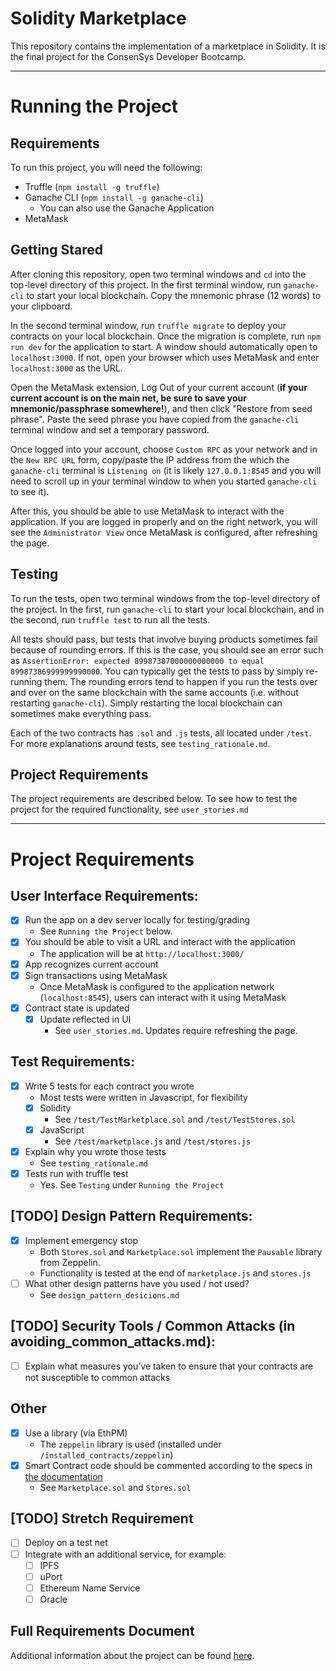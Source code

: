 # Solidity Marketplace 

This repository contains the implementation of a marketplace in Solidity. 
It is the final project for the ConsenSys Developer Bootcamp. 

*** 

# Running the Project 

## Requirements 

To run this project, you will need the following:
- Truffle (`npm install -g truffle`)
- Ganache CLI (`npm install -g ganache-cli`)
	- You can also use the Ganache Application
- MetaMask 

## Getting Stared 

After cloning this repository, open two terminal windows and `cd` into the top-level directory of this project.
In the first terminal window, run `ganache-cli` to start your local blockchain. Copy the mnemonic phrase (12 words) to your clipboard. 

In the second terminal window, run `truffle migrate` to deploy your contracts on your local blockchain. Once the migration is complete, run `npm run dev` for the application to start. A window should automatically open to `localhost:3000`. If not, open your browser which uses MetaMask and enter `localhost:3000` as the URL. 

Open the MetaMask extension, Log Out of your current account (**if your current account is on the main net, be sure to save your mnemonic/passphrase somewhere!**), and then click "Restore from seed phrase". Paste the seed phrase you have copied from the `ganache-cli` terminal window and set a temporary password. 

Once logged into your account, choose `Custom RPC` as your network and in the `New RPC URL` form, copy/paste the IP address from the which the `ganache-cli` terminal is `Listening on` (it is likely `127.0.0.1:8545` and you will need to scroll up in your terminal window to when you started `ganache-cli` to see it). 

After this, you should be able to use MetaMask to interact with the application. If you are logged in properly and on the right network, you will see the `Administrator View` once MetaMask is configured, after refreshing the page.

## Testing 

To run the tests, open two terminal windows from the top-level directory of the project. In the first, run `ganache-cli` to start your local blockchain, and in the second, run `truffle test` to run all the tests.

All tests should pass, but tests that involve buying products sometimes fail because of rounding errors. If this is the case, you should see an error such as `AssertionError: expected 89987387000000000000 to equal 89987386999999990000`. You can typically get the tests to pass by simply re-running them. The rounding errors tend to happen if you run the tests over and over on the same blockchain with the same accounts (i.e. without restarting `ganache-cli`). Simply restarting the local blockchain can sometimes make everything pass. 

Each of the two contracts has `.sol` and `.js` tests, all located under `/test`. For more explanations around  tests, see `testing_rationale.md`. 

## Project Requirements 

The project requirements are described below.
To see how to test the project for the required functionality, see `user_stories.md`

*** 

# Project Requirements

## User Interface Requirements:
- [x] Run the app on a dev server locally for testing/grading
	- See `Running the Project` below. 
- [x] You should be able to visit a URL and interact with the application
	- The application will be at `http://localhost:3000/`
- [x] App recognizes current account
- [x] Sign transactions using MetaMask
	- Once MetaMask is configured to the application network (`localhost:8545`), users can interact with it using MetaMask
- [x] Contract state is updated
	- [x] Update reflected in UI
		- See `user_stories.md`. Updates require refreshing the page.  
 
## Test Requirements:
- [x] Write 5 tests for each contract you wrote
	- Most tests were written in Javascript, for flexibility
	- [x] Solidity 
		- See `/test/TestMarketplace.sol` and `/test/TestStores.sol`
	- [x] JavaScript
		- See `/test/marketplace.js` and `/test/stores.js`
- [x] Explain why you wrote those tests
	- See `testing_rationale.md`
- [x] Tests run with truffle test
	- Yes. See `Testing` under `Running the Project`
 
## [TODO] Design Pattern Requirements:
- [x] Implement emergency stop
	- Both `Stores.sol` and `Marketplace.sol` implement the `Pausable` library from Zeppelin. 
	- Functionality is tested at the end of `marketplace.js` and `stores.js`
- [ ] What other design patterns have you used / not used?
	- See `design_pattern_desicions.md`
 
## [TODO] Security Tools / Common Attacks (in avoiding_common_attacks.md):
- [ ] Explain what measures you’ve taken to ensure that your contracts are not susceptible to common attacks

## Other
- [x] Use a library (via EthPM)
	- The `zeppelin` library is used (installed under `/installed_contracts/zeppelin`)
- [x] Smart Contract code should be commented according to the specs in [the documentation](https://solidity.readthedocs.io/en/v0.4.21/layout-of-source-files.html#comments)
	- See `Marketplace.sol` and `Stores.sol` 

## [TODO] Stretch Requirement
- [ ] Deploy on a test net 
- [ ] Integrate with an additional service, for example:
	- [ ] IPFS
	- [ ] uPort
	- [ ] Ethereum Name Service
	- [ ] Oracle

## Full Requirements Document 

Additional information about the project can be found [here](https://docs.google.com/document/d/12dsvTYtXdjecSX089rx9jO71_CTVfsseVu3ZUumHX2E/edit).

